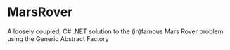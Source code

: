 # MarsRover
A loosely coupled, C# .NET solution to the (in)famous Mars Rover problem using the Generic Abstract Factory
